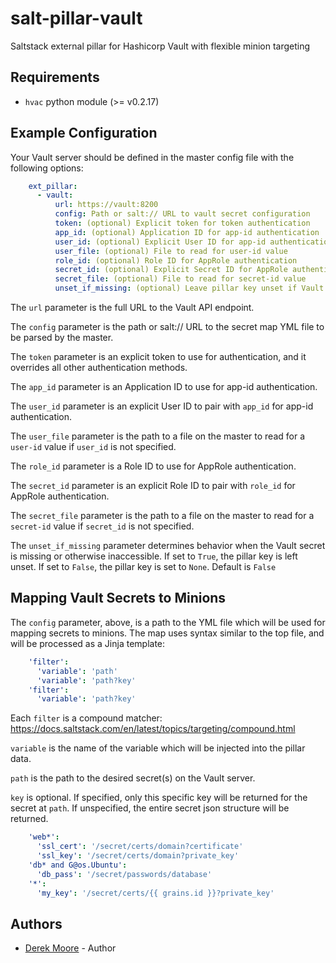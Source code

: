 # salt-pillar-vault
Saltstack external pillar for Hashicorp Vault with flexible minion targeting

Requirements
------------
* `hvac` python module (>= v0.2.17)


Example Configuration
---------------------

Your Vault server should be defined in the master config file with the
following options:

```yaml
    ext_pillar:
      - vault:
          url: https://vault:8200
          config: Path or salt:// URL to vault secret configuration
          token: (optional) Explicit token for token authentication
          app_id: (optional) Application ID for app-id authentication
          user_id: (optional) Explicit User ID for app-id authentication
          user_file: (optional) File to read for user-id value
          role_id: (optional) Role ID for AppRole authentication
          secret_id: (optional) Explicit Secret ID for AppRole authentication
          secret_file: (optional) File to read for secret-id value
          unset_if_missing: (optional) Leave pillar key unset if Vault secret not found
```

The `url` parameter is the full URL to the Vault API endpoint.

The `config` parameter is the path or salt:// URL to the secret map YML file to be parsed by the master.

The `token` parameter is an explicit token to use for authentication, and it
overrides all other authentication methods.

The `app_id` parameter is an Application ID to use for app-id authentication.

The `user_id` parameter is an explicit User ID to pair with ``app_id`` for
app-id authentication.

The `user_file` parameter is the path to a file on the master to read for a
``user-id`` value if `user_id` is not specified.

The ``role_id`` parameter is a Role ID to use for AppRole authentication.

The ``secret_id`` parameter is an explicit Role ID to pair with ``role_id`` for
AppRole authentication.

The ``secret_file`` parameter is the path to a file on the master to read for a
``secret-id`` value if ``secret_id`` is not specified.

The `unset_if_missing` parameter determines behavior when the Vault secret is
missing or otherwise inaccessible. If set to ``True``, the pillar key is left
unset. If set to ``False``, the pillar key is set to ``None``. Default is
``False``

Mapping Vault Secrets to Minions
--------------------------------

The `config` parameter, above, is a path to the YML file which will be
used for mapping secrets to minions. The map uses syntax similar to the
top file, and will be processed as a Jinja template:

```yaml
    'filter':
      'variable': 'path'
      'variable': 'path?key'
    'filter':
      'variable': 'path?key'
```

Each `filter` is a compound matcher:
    https://docs.saltstack.com/en/latest/topics/targeting/compound.html

`variable` is the name of the variable which will be injected into the
pillar data.

`path` is the path to the desired secret(s) on the Vault server.

`key` is optional. If specified, only this specific key will be returned
for the secret at `path`. If unspecified, the entire secret json structure
will be returned.


```yaml
    'web*':
      'ssl_cert': '/secret/certs/domain?certificate'
      'ssl_key': '/secret/certs/domain?private_key'
    'db* and G@os.Ubuntu':
      'db_pass': '/secret/passwords/database'
    '*':
      'my_key': '/secret/certs/{{ grains.id }}?private_key'
```

Authors
-------

- [Derek Moore](http://github.com/redredgroovy) - Author
